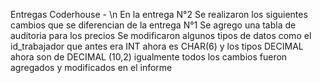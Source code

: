 Entregas Coderhouse - \n
En la entrega N°2 Se realizaron los siguientes cambios que se diferencian de la entrega N°1
Se agrego una tabla de auditoria para los precios 
Se modificaron algunos tipos de datos como el id_trabajador que antes era INT ahora es CHAR(6) y los tipos DECIMAL ahora son de DECIMAL (10,2)
igualmente todos los cambios fueron agregados y modificados en el informe
